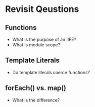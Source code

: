 # Revisit Qeustions

## Functions

- What is the purpose of an IIFE?
- What is module scope?

## Template Literals

- Do template literals coerce functions?

## forEach() vs. map()

- What is the difference?
